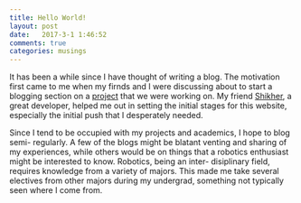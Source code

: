 ```yaml
---
title: Hello World!
layout: post
date:   2017-3-1 1:46:52
comments: true
categories: musings
---
```



It has been a while since I have thought of writing a blog. The motivation first came to me when my firnds and I were discussing about to start a blogging section on a [project](http://auviitk.com) that we were working on. My friend [Shikher](http://shikherverma.com), a great developer, helped me out in setting the initial stages for this website, especially the initial push that I desperately needed.

Since I tend to be occupied with my projects and academics, I hope to blog semi- regularly. A few of the blogs might be blatant venting and sharing of my experiences, while others would be on things that a robotics enthusiast might be interested to know. Robotics, being an inter- disiplinary field, requires knowledge from a variety of majors. This made me take several electives from other majors during my undergrad, something not typically seen where I come from.  